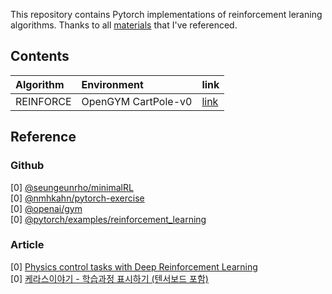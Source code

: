 This repository contains Pytorch implementations of reinforcement leraning algorithms.
Thanks to all [materials](#reference) that I've referenced.

## Contents
|Algorithm|Environment|link|
|:----|:----|:----|
|REINFORCE|OpenGYM CartPole-v0|[link](./REINFORCE)| 


## <a name="reference">Reference</a>
### Github
[0] [@seungeunrho/minimalRL](https://github.com/seungeunrho/minimalRL) <br/>
[0] [@nmhkahn/pytorch-exercise](https://github.com/nmhkahn/pytorch-exercise) <br/>
[0] [@openai/gym](https://github.com/openai/gym) <br/>
[0] [@pytorch/examples/reinforcement_learning](https://github.com/pytorch/examples/tree/master/reinforcement_learning)

### Article
[0] [Physics control tasks with Deep Reinforcement Learning](https://blog.paperspace.com/physics-control-tasks-with-deep-reinforcement-learning/) <br/>
[0] [케라스이야기 - 학습과정 표시하기 (텐서보드 포함)](https://tykimos.github.io/2017/07/09/Training_Monitoring/)


